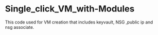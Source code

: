 # Single_click_VM_with-Modules
This code used for VM creation that includes keyvault, NSG ,public ip and nsg associate.
